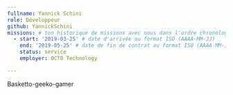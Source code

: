 ```yaml
---
fullname: Yannick Schini
role: Développeur
github: YannickSchini
missions: # ton historique de missions avec nous dans l'ordre chronologique. Remplis déjà la première pour commencer !
  - start: '2019-03-25' # date d'arrivée au format ISO (AAAA-MM-JJ)
    end: '2019-05-25' # date de fin de contrat au format ISO (AAAA-MM-JJ)
    status: service
    employer: OCTO Technology

---
```

Basketto-geeko-gamer
